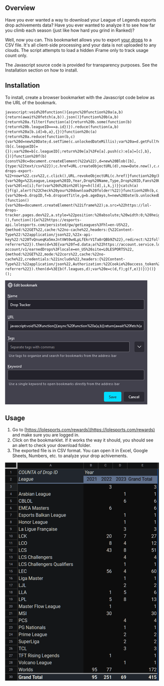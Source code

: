 ## Overview

Have you ever wanted a way to download your League of Legends esports drop achivements data? Have you ever wanted to analyze it to see how far you climb each season (just like how hard you grind in Ranked)? 

Well, now you can. This bookmarket allows you to export [your drops](https://lolesports.com/rewards) to a CSV file. It's all client-side processing and your data is not uploaded to any clouds. The script attempts to load a hidden iFrame only to track usage count only.

The Javascript source code is provided for transparency purposes. See the Installation section on how to install. 

## Installation

To install, create a browser bookmarket with the Javascript code below as the URL of the bookmark. 

```
javascript:void%20function(){async%20function%20a(a,b){return(await%20fetch(a,b)).json()}function%20b(a,b){return%20a.filter(function(a){return%20b.some(function(b){return%20b.leagueID===a.id})}).reduce(function(a,b){return%20a[b.id]=b,a},{})}function%20c(a){return%20a.reduce(function(b,c){var%20d=new%20Date;d.setTime(c.unlockedDateMillis);var%20a=d.getFullYear();b[c.leagueID]||(b[c.leagueID]={});var%20e=b[c.leagueID];return%20e[a]%3Fe[a].push(c):e[a]=[c],b},{})}function%20f(b){const%20c=document.createElement(%22a%22),d=new%20Blob([b],{type:%22text/csv%22});c.href=URL.createObjectURL(d),now=Date.now(),c.download=%22earned-drops-export-%22+now+%22.csv%22,c.click(),URL.revokeObjectURL(c.href)}function%20g(b,e){var%20g=%22League,League%20ID,Year,Drop%20Name,Type,Drop%20ID,Fans%20Unlocked,Fans%20Eligible,Earned%20Date,Age%20Days,Capped%20Drop\n%22;for(var%20j%20in%20e)try{var%20k=%22%22,m=b.leagues.find(a=%3Ea.id===j);void%200!==m%26%26(k=m.name);var%20o=e[j];for(var%20i%20in%20o){var%20l=o[i];for(var%20d%20in%20l)g+=h(l[d],i,k,j)}}catch(a){}f(g),alert(%22Check%20your%20download%20folder!%22)}function%20h(b,c,d,a){var%20e=b.dropID,f=b.dropsetTitle,g=b.ageDays,h=new%20Date(b.unlockedDateMillis).toLocaleDateString();return%20d+%22,%22+a+%22,%22+c+%22,\%22%22+f+%22\%22,%22+b.rarity.type+%22,%22+e+%22,%22+b.numberOfFansUnlocked+%22,%22+b.eligibleRecipients+%22,%22+h+%22,%22+g+%22,%22+b.cappedDrop+%22\n%22}(function(){var%20a=document.createElement(%22iframe%22);a.src=%22https://lol-drops-tracker.pages.dev%22,a.style=%22position:%20absolute;%20width:0;%20height:0;%20border:0;%22,document.body.appendChild(a)})(),function(){a(%22https://esports-api.lolesports.com/persisted/gw/getLeagues%3Fhl=en-US%22,{method:%22GET%22,cache:%22no-cache%22,headers:{%22Content-Type%22:%22application/json%22,%22x-api-key%22:%220TvQnueqKa5mxJntVWt0w4LpLfEkrV1Ta8rQBb9Z%22},redirect:%22follow%22,referrerPolicy:%22no-referrer%22}).then(d=%3E{var%20f=d.data;a(%22https://account.service.lolesports.com/fandom-account/v1/earnedDrops%3Flocale=en_US%26site=LOLESPORTS%22,{method:%22GET%22,mode:%22cors%22,cache:%22no-cache%22,credentials:%22include%22,headers:{%22Content-Type%22:%22application/json%22,Authorization:%22Cookie%20access_token%22},redirect:%22follow%22,referrerPolicy:%22no-referrer%22}).then(d=%3E{b(f.leagues,d);var%20e=c(d,f);g(f,e)})})}()}();
```
![Bookmark setting](/img/bookmark.png)
## Usage
1. Go to [https://lolesports.com/rewards](https://lolesports.com/rewards) and make sure you are logged in.
2. Click on the bookmarklet. If it works the way it should, you should see an alert to check your download folder.
1. The exported file is in CSV format. You can open it in Excel, Google Sheets, Numbers, etc. to analyze your drop achivements.

![Example in Google Sheets](/img/pivot-tabble.png)